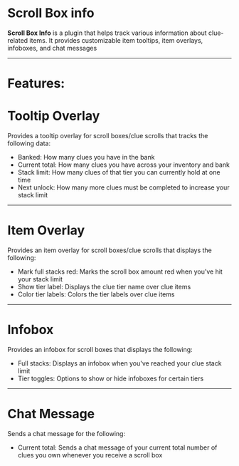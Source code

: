 # Scroll Box info

**Scroll Box Info** is a plugin that helps track various information about clue-related items. It provides customizable item tooltips, item overlays, infoboxes, and chat messages
<hr/>

# **Features:**


# **Tooltip Overlay**

Provides a tooltip overlay for scroll boxes/clue scrolls that tracks the following data:
- Banked: How many clues you have in the bank
- Current total: How many clues you have across your inventory and bank
- Stack limit: How many clues of that tier you can currently hold at one time
- Next unlock: How many more clues must be completed to increase your stack limit
<hr/>

# **Item Overlay**

Provides an item overlay for scroll boxes/clue scrolls that displays the following:
- Mark full stacks red: Marks the scroll box amount red when you’ve hit your stack limit
- Show tier label: Displays the clue tier name over clue items
- Color tier labels: Colors the tier labels over clue items
<hr/>

# **Infobox**

Provides an infobox for scroll boxes that displays the following:
- Full stacks: Displays an infobox when you've reached your clue stack limit
- Tier toggles: Options to show or hide infoboxes for certain tiers
<hr/>

# **Chat Message**

Sends a chat message for the following:
- Current total: Sends a chat message of your current total number of clues you own whenever you receive a scroll box